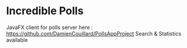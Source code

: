 # Incredible Polls
JavaFX client for polls server here : https://github.com/DamienCouillard/PollsAppProject
Search & Statistics available
